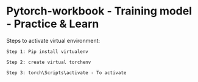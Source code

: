﻿# Pytorch-workbook - Training model - Practice & Learn

Steps to activate virtual environment:

    Step 1: Pip install virtualenv  

    Step 2: create virtual torchenv
 
    Step 3: torch\Scripts\activate - To activate 
  
 
 
